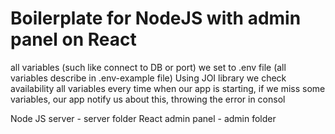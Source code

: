 # Boilerplate for NodeJS with admin panel on React

all variables (such like connect to DB or port) we set to .env file (all variables describe in .env-example file)
Using JOI library we check availability all variables every time when our app is starting, if we miss some variables, our app notify us about this, throwing the error in consol

Node JS server - server folder
React admin panel - admin folder
